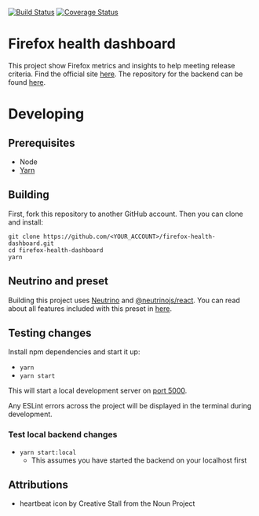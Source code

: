 [![Build Status](https://api.travis-ci.org/mozilla-frontend-infra/firefox-health-dashboard.svg?branch=master)](https://travis-ci.org/mozilla-frontend-infra/firefox-health-dashboard)
[![Coverage Status](https://coveralls.io/repos/github/mozilla-frontend-infra/firefox-health-dashboard/badge.svg?branch=test)](https://coveralls.io/github/mozilla-frontend-infra/firefox-health-dashboard?branch=test)

# Firefox health dashboard

This project show Firefox metrics and insights to help meeting release criteria.
Find the official site [here](https://health.graphics/).
The repository for the backend can be found [here](https://github.com/mozilla-frontend-infra/firefox-health-backend).

# Developing

## Prerequisites

- Node
- [Yarn](https://www.npmjs.com/package/yarn)

## Building

First, fork this repository to another GitHub account. Then you can clone and install:

```
git clone https://github.com/<YOUR_ACCOUNT>/firefox-health-dashboard.git
cd firefox-health-dashboard
yarn
```

## Neutrino and preset

Building this project uses [Neutrino](https://github.com/mozilla-neutrino/neutrino-dev) and
[@neutrinojs/react](https://neutrino.js.org/packages/react/). You can read about all features included with this preset in [here](https://github.com/mozilla-neutrino/neutrino-dev/blob/master/docs/packages/react/README.md#features).

## Testing changes

Install npm dependencies and start it up:

- `yarn`
- `yarn start`

This will start a local development server on [port 5000](http://localhost:5000).

Any ESLint errors across the project will be displayed in the terminal during development.

### Test local backend changes

- `yarn start:local`
  - This assumes you have started the backend on your localhost first

## Attributions

- heartbeat icon by Creative Stall from the Noun Project
